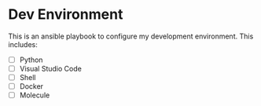 # Dev Environment

This is an ansible playbook to configure my development environment. This
includes:

* [ ] Python
* [ ] Visual Studio Code
* [ ] Shell
* [ ] Docker
* [ ] Molecule
